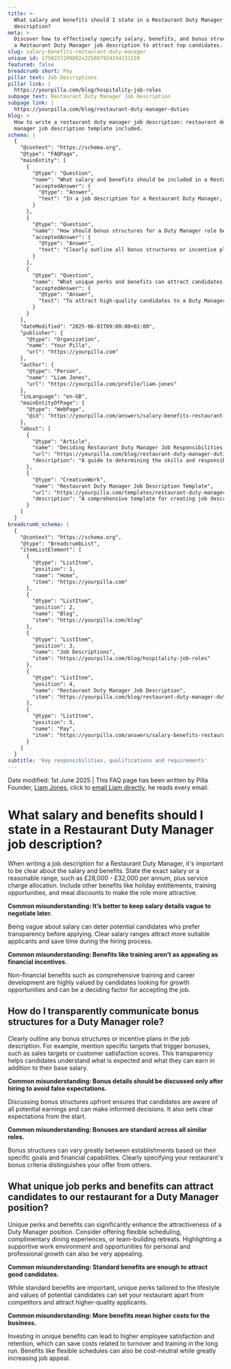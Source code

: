 ```yaml
---
title: >-
  What salary and benefits should I state in a Restaurant Duty Manager job
  description?
meta: >
  Discover how to effectively specify salary, benefits, and bonus structures in
  a Restaurant Duty Manager job description to attract top candidates.
slug: salary-benefits-restaurant-duty-manager
unique id: 1750237209802x225087924334231550
featured: false
breadcrumb short: Pay
pillar text: Job Descriptions
pillar link: |
  https://yourpilla.com/blog/hospitality-job-roles
subpage text: Restaurant Duty Manager Job Description
subpage link: |
  https://yourpilla.com/blog/restaurant-duty-manager-duties
blog: >
  How to write a restaurant duty manager job description: restaurant duty
  manager job description template included.
schema: |
  {
    "@context": "https://schema.org",
    "@type": "FAQPage",
    "mainEntity": [
      {
        "@type": "Question",
        "name": "What salary and benefits should be included in a Restaurant Duty Manager job description?",
        "acceptedAnswer": {
          "@type": "Answer",
          "text": "In a job description for a Restaurant Duty Manager, clearly state the salary, preferably as a range, e.g., £28,000 - £32,000 per annum, plus service charge allocation. Include benefits like holiday entitlements, training opportunities, and meal discounts to enhance the role's attractiveness. Transparency in financial and non-financial benefits attracts more suitable candidates and streamlines the hiring process."
        }
      },
      {
        "@type": "Question",
        "name": "How should bonus structures for a Duty Manager role be communicated?",
        "acceptedAnswer": {
          "@type": "Answer",
          "text": "Clearly outline all bonus structures or incentive plans in the job description, specifying conditions like sales targets or customer satisfaction scores that trigger bonuses. Transparency in discussing bonus structures from the start helps candidates understand potential earnings and sets clear expectations."
        }
      },
      {
        "@type": "Question",
        "name": "What unique perks and benefits can attract candidates to a Duty Manager position in a restaurant?",
        "acceptedAnswer": {
          "@type": "Answer",
          "text": "To attract high-quality candidates to a Duty Manager position, consider offering unique perks such as flexible scheduling, complimentary dining experiences, or team-building retreats. Emphasizing a supportive work environment and opportunities for personal and professional growth can make the position more appealing. Investing in unique benefits can also enhance employee satisfaction and retention, potentially saving costs in the long run."
        }
      }
    ],
    "dateModified": "2025-06-01T09:00:00+01:00",
    "publisher": {
      "@type": "Organization",
      "name": "Your Pilla",
      "url": "https://yourpilla.com"
    },
    "author": {
      "@type": "Person",
      "name": "Liam Jones",
      "url": "https://yourpilla.com/profile/liam-jones"
    },
    "inLanguage": "en-GB",
    "mainEntityOfPage": {
      "@type": "WebPage",
      "@id": "https://yourpilla.com/answers/salary-benefits-restaurant-duty-manager"
    },
    "about": [
      {
        "@type": "Article",
        "name": "Deciding Restaurant Duty Manager Job Responsibilities and Skills",
        "url": "https://yourpilla.com/blog/restaurant-duty-manager-duties",
        "description": "A guide to determining the skills and responsibilities required for a Restaurant Duty Manager role."
      },
      {
        "@type": "CreativeWork",
        "name": "Restaurant Duty Manager Job Description Template",
        "url": "https://yourpilla.com/templates/restaurant-duty-manager-job-description",
        "description": "A comprehensive template for creating job descriptions for a Restaurant Duty Manager position."
      }
    ]
  }
breadcrumb_schema: |
  {
    "@context": "https://schema.org",
    "@type": "BreadcrumbList",
    "itemListElement": [
      {
        "@type": "ListItem",
        "position": 1,
        "name": "Home",
        "item": "https://yourpilla.com"
      },
      {
        "@type": "ListItem",
        "position": 2,
        "name": "Blog",
        "item": "https://yourpilla.com/blog"
      },
      {
        "@type": "ListItem",
        "position": 3,
        "name": "Job Descriptions",
        "item": "https://yourpilla.com/blog/hospitality-job-roles"
      },
      {
        "@type": "ListItem",
        "position": 4,
        "name": "Restaurant Duty Manager Job Description",
        "item": "https://yourpilla.com/blog/restaurant-duty-manager-duties"
      },
      {
        "@type": "ListItem",
        "position": 5,
        "name": "Pay",
        "item": "https://yourpilla.com/answers/salary-benefits-restaurant-duty-manager"
      }
    ]
  }
subtitle: 'Key responsibilities, qualifications and requirements'
---
```


Date modified: 1st June 2025 | This FAQ page has been written by Pilla Founder, [Liam Jones](https://yourpilla.com/profile/liam-jones), click to [email Liam directly](https://mailto:liam@yourpilla.com), he reads every email.

# What salary and benefits should I state in a Restaurant Duty Manager job description?

When writing a job description for a Restaurant Duty Manager, it's important to be clear about the salary and benefits. State the exact salary or a reasonable range, such as £28,000 - £32,000 per annum, plus service charge allocation. Include other benefits like holiday entitlements, training opportunities, and meal discounts to make the role more attractive.

**Common misunderstanding: It’s better to keep salary details vague to negotiate later.**

Being vague about salary can deter potential candidates who prefer transparency before applying. Clear salary ranges attract more suitable applicants and save time during the hiring process.

**Common misunderstanding: Benefits like training aren’t as appealing as financial incentives.**

Non-financial benefits such as comprehensive training and career development are highly valued by candidates looking for growth opportunities and can be a deciding factor for accepting the job.

## How do I transparently communicate bonus structures for a Duty Manager role?

Clearly outline any bonus structures or incentive plans in the job description. For example, mention specific targets that trigger bonuses, such as sales targets or customer satisfaction scores. This transparency helps candidates understand what is expected and what they can earn in addition to their base salary.

**Common misunderstanding: Bonus details should be discussed only after hiring to avoid false expectations.**

Discussing bonus structures upfront ensures that candidates are aware of all potential earnings and can make informed decisions. It also sets clear expectations from the start.

**Common misunderstanding: Bonuses are standard across all similar roles.**

Bonus structures can vary greatly between establishments based on their specific goals and financial capabilities. Clearly specifying your restaurant's bonus criteria distinguishes your offer from others.

## What unique job perks and benefits can attract candidates to our restaurant for a Duty Manager position?

Unique perks and benefits can significantly enhance the attractiveness of a Duty Manager position. Consider offering flexible scheduling, complimentary dining experiences, or team-building retreats. Highlighting a supportive work environment and opportunities for personal and professional growth can also be very appealing.

**Common misunderstanding: Standard benefits are enough to attract good candidates.**

While standard benefits are important, unique perks tailored to the lifestyle and values of potential candidates can set your restaurant apart from competitors and attract higher-quality applicants.

**Common misunderstanding: More benefits mean higher costs for the business.**

Investing in unique benefits can lead to higher employee satisfaction and retention, which can save costs related to turnover and training in the long run. Benefits like flexible schedules can also be cost-neutral while greatly increasing job appeal.
